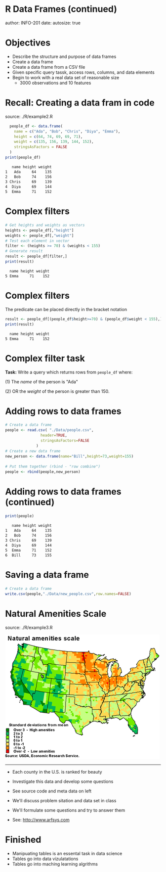 R Data Frames (continued)
========================================================
author: INFO-201
date: 
autosize: true

Objectives
========================================================
- Describe the structure and purpose of data frames
- Create a data frame
- Create a data frame from a CSV file 
- Given specific query tassk, access rows, columns, and data elements  
- Begin to work with a real data set of reasonable size
  - 3000 observations and 10 features

Recall: Creating a data fram in code
====================================
source: ./R/example2.R

```r
  people_df <- data.frame(
    name = c("Ada", "Bob", "Chris", "Diya", "Emma"),
    height = c(64, 74, 69, 69, 71),
    weight = c(135, 156, 139, 144, 152),
    stringsAsFactors = FALSE
  )
print(people_df)
```

```
   name height weight
1   Ada     64    135
2   Bob     74    156
3 Chris     69    139
4  Diya     69    144
5  Emma     71    152
```

Complex filters
====================================

```r
# Get heights and weights as vectors
heights <- people_df[,"height"]
weights <- people_df[,"weight"]
# Test each element in vector 
filter <- (heights >= 70) & (weights < 155)
# Generate result
result <- people_df[filter,]
print(result)
```

```
  name height weight
5 Emma     71    152
```
Complex filters
====================================
The predicate can be placed directly in the bracket notation

```r
result <- people_df[(people_df$height>=70) & (people_df$weight < 155),]
print(result)
```

```
  name height weight
5 Emma     71    152
```
Complex filter task
====================================

**Task:** Write a query which returns rows from ```people_df``` where:

(1) The _name_ of the person is "Ada"

(2) OR the _weight_ of the person is greater than 150.


Adding rows to data frames 
====================================

```r
# Create a data frame
people <- read.csv( "./Data/people.csv",
                header=TRUE, 
                stringsAsFactors=FALSE
              )
# Create a new data frame
new_person <- data.frame(name="Bill",height=73,weight=155)

# Put them together (rbind - "row combine")
people <- rbind(people,new_person)
```
Adding rows to data frames (continued)
====================================

```r
print(people)
```

```
   name height weight
1   Ada     64    135
2   Bob     74    156
3 Chris     69    139
4  Diya     69    144
5  Emma     71    152
6  Bill     73    155
```

Saving a data frame 
====================================

```r
# Create a data frame
write.csv(people,"./Data/new_people.csv",row.names=FALSE)
```
Natural Amenities Scale 
====================================
source: ./R/example3.R

![Natural Amenities Scale](./images/amenities.png)
***
- Each county in the U.S. is ranked for beauty
- Investigate this data and develop some questions 
- See source code and meta data on left

- We'll discuss problem sitation and data set in class
- We'll formulate some questions and try to answer them

- See: http://www.arfsys.com

Finished
====================================
- Manipuating tables is an essental task in data science 
- Tables go into data vizulatations 
- Tables go into maching learning algrithms

